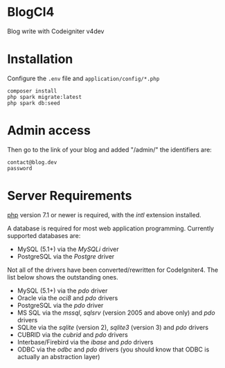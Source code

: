 # BlogCI4
Blog write with Codeigniter v4dev

# Installation
Configure the `.env` file and `application/config/*.php`
```
composer install
php spark migrate:latest
php spark db:seed
```

# Admin access
Then go to the link of your blog and added "/admin/" the identifiers are:
```
contact@blog.dev
password
```

# Server Requirements

[php](http://php.net) version 7.1 or newer is required, with the *intl* extension installed.

A database is required for most web application programming.
Currently supported databases are:

  - MySQL (5.1+) via the *MySQLi* driver
  - PostgreSQL via the *Postgre* driver

Not all of the drivers have been converted/rewritten for CodeIgniter4.
The list below shows the outstanding ones.

  - MySQL (5.1+) via the *pdo* driver
  - Oracle via the *oci8* and *pdo* drivers
  - PostgreSQL via the *pdo* driver
  - MS SQL via the *mssql*, *sqlsrv* (version 2005 and above only) and *pdo* drivers
  - SQLite via the *sqlite* (version 2), *sqlite3* (version 3) and *pdo* drivers
  - CUBRID via the *cubrid* and *pdo* drivers
  - Interbase/Firebird via the *ibase* and *pdo* drivers
  - ODBC via the *odbc* and *pdo* drivers (you should know that ODBC is actually an abstraction layer)